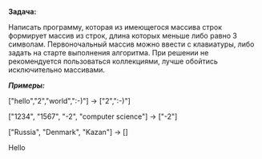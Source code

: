 **Задача:**

Написать программу, которая из имеющегося массива строк формирует массив из строк, длина которых меньше либо равно 3 символам. Первоночальный массив можно ввести с клавиатуры, либо задать на старте выполнения алгоритма. При решении не рекомендуется пользоваться коллекциями, лучше обойтись исключительно массивами.



***Примеры:***

["hello","2","world",":-)"] -> ["2",":-)"]

["1234", "1567", "-2", "computer science"] -> ["-2"]

["Russia", "Denmark", "Kazan"] -> []

Hello